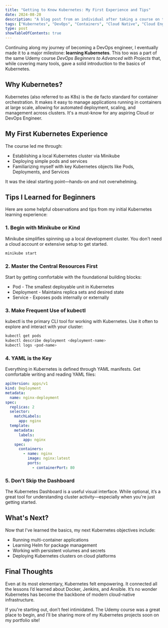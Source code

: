 ```yaml
---
title: "Getting to Know Kubernetes: My First Experience and Tips"
date: 2024-08-20
description: "A blog post from an individual after taking a course on the basics of Kubernetes on Udemy, with beginner insights and useful takeaways."
tags: ["Kubernetes", "DevOps", "Containers", "Cloud Native", "Cloud Engineering"]
type: post
showTableOfContents: true
---
```


Continuing along my journey of becoming a DevOps engineer, I eventually made it to a major milestone: **learning Kubernetes**. This too was a part of the same Udemy course *DevOps Beginners to Advanced with Projects* that, while covering many tools, gave a solid introduction to the basics of Kubernetes.

## Why Kubernetes?

Kubernetes (also referred to as K8s) is the de facto standard for container orchestration. It makes it easy to manage applications running in containers at large scale, allowing for automated deployment, scaling, and management across clusters. It's a must-know for any aspiring Cloud or DevOps Engineer.

## My First Kubernetes Experience

The course led me through:

- Establishing a local Kubernetes cluster via Minikube  
- Deploying simple pods and services  
- Familiarizing myself with key Kubernetes objects like Pods, Deployments, and Services  

It was the ideal starting point—hands-on and not overwhelming.

## Tips I Learned for Beginners

Here are some helpful observations and tips from my initial Kubernetes learning experience:

### 1. Begin with Minikube or Kind

Minikube simplifies spinning up a local development cluster. You don't need a cloud account or extensive setup to get started.

```bash
minikube start
```

### 2. Master the Central Resources First
Start by getting comfortable with the foundational building blocks:

- Pod - The smallest deployable unit in Kubernetes
- Deployment - Maintains replica sets and desired state
- Service - Exposes pods internally or externally
  
### 3. Make Frequent Use of kubectl
kubectl is the primary CLI tool for working with Kubernetes. Use it often to explore and interact with your cluster:

```bash
kubectl get pods
kubectl describe deployment <deployment-name>
kubectl logs <pod-name>
```

### 4. YAML is the Key
Everything in Kubernetes is defined through YAML manifests. Get comfortable writing and reading YAML files:

``` yaml
apiVersion: apps/v1
kind: Deployment
metadata:
  name: nginx-deployment
spec:
  replicas: 2
  selector:
    matchLabels:
      app: nginx
  template:
    metadata:
      labels:
        app: nginx
    spec:
      containers:
        - name: nginx
          image: nginx:latest
          ports:
            - containerPort: 80
```

### 5. Don't Skip the Dashboard
The Kubernetes Dashboard is a useful visual interface. While optional, it’s a great tool for understanding cluster activity—especially when you're just getting started.

## What's Next?
Now that I’ve learned the basics, my next Kubernetes objectives include:

- Running multi-container applications
- Learning Helm for package management
- Working with persistent volumes and secrets
- Deploying Kubernetes clusters on cloud platforms

## Final Thoughts
Even at its most elementary, Kubernetes felt empowering. It connected all the lessons I’d learned about Docker, Jenkins, and Ansible. It’s no wonder Kubernetes has become the backbone of modern cloud-native infrastructure.

If you're starting out, don’t feel intimidated. The Udemy course was a great place to begin, and I’ll be sharing more of my Kubernetes projects soon on my portfolio site!

